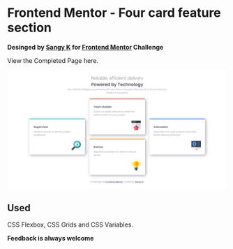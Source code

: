 # Frontend Mentor - Four card feature section

**Desinged by [Sangy K](https://github.com/sansk) for [Frontend Mentor](https://www.frontendmentor.io) Challenge**

View the Completed Page here.

![Completed Design preview for the Four Card feature Section coding challenge](./design/completed.png)

## Used

CSS Flexbox, CSS Grids and CSS Variables.


**Feedback is always welcome**
